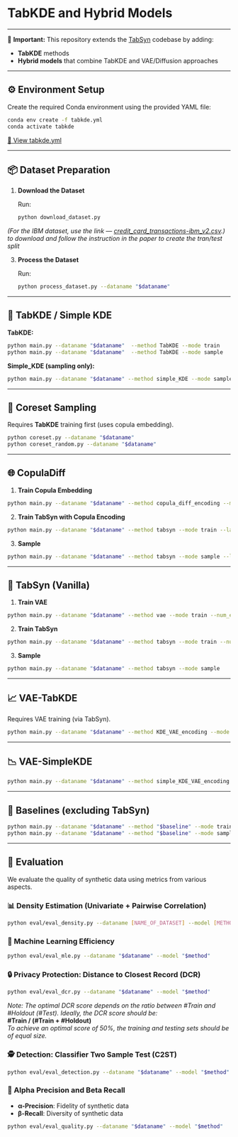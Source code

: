 # TabKDE and Hybrid Models

---

🚨 **Important:**  This repository extends the [TabSyn](https://github.com/amazon-science/tabsyn) codebase by adding:

- **TabKDE** methods
- **Hybrid models** that combine TabKDE and VAE/Diffusion approaches

---



## ⚙️ Environment Setup

Create the required Conda environment using the provided YAML file:

```bash
conda env create -f tabkde.yml
conda activate tabkde
```

[📄 View tabkde.yml](./tabkde.yml)

---


## 📦 Dataset Preparation

1. **Download the Dataset**

   Run:
   ```bash
   python download_dataset.py 
   ```
*(For the IBM dataset, use the link — [credit_card_transactions-ibm_v2.csv](https://www.kaggle.com/code/yichenzhang1226/ibm-credit-card-fraud-detection-eda-random-forest/input?select=credit_card_transactions-ibm_v2.csv).) to download and follow the instruction in the paper to create the tran/test split*


3. **Process the Dataset**

   Run:
   ```bash
   python process_dataset.py --dataname "$dataname"
   ```

---

## 🧱 TabKDE / Simple KDE

**TabKDE:**
```bash
python main.py --dataname "$dataname"  --method TabKDE --mode train
python main.py --dataname "$dataname"  --method TabKDE --mode sample
```

**Simple_KDE (sampling only):**
```bash
python main.py --dataname "$dataname" --method simple_KDE --mode sample
```

---

## 🎯 Coreset Sampling

Requires **TabKDE** training first (uses copula embedding).

```bash
python coreset.py --dataname "$dataname"
python coreset_random.py --dataname "$dataname"
```

---

## 🌐 CopulaDiff

1. **Train Copula Embedding**
```bash
python main.py --dataname "$dataname" --method copula_diff_encoding --mode train
```

2. **Train TabSyn with Copula Encoding**
```bash
python main.py --dataname "$dataname" --method tabsyn --mode train --latent_encoding copula_diff_encoding --num_epochs "$n_epochs"
```

3. **Sample**
```bash
python main.py --dataname "$dataname" --method tabsyn --mode sample --latent_encoding copula_diff_encoding
```

---

## 🔄 TabSyn (Vanilla)

1. **Train VAE**
```bash
python main.py --dataname "$dataname" --method vae --mode train --num_epochs "$n_epochs"
```

2. **Train TabSyn**
```bash
python main.py --dataname "$dataname" --method tabsyn --mode train --num_epochs "$n_epochs"
```

3. **Sample**
```bash
python main.py --dataname "$dataname" --method tabsyn --mode sample
```

---

## 📈 VAE-TabKDE

Requires VAE training (via TabSyn).

```bash
python main.py --dataname "$dataname" --method KDE_VAE_encoding --mode sample
```

---

## 📉 VAE-SimpleKDE

```bash
python main.py --dataname "$dataname" --method simple_KDE_VAE_encoding --mode sample
```

---

## 🔬 Baselines (excluding TabSyn)

```bash
python main.py --dataname "$dataname" --method "$baseline" --mode train
python main.py --dataname "$dataname" --method "$baseline" --mode sample
```
---

## 🧪 Evaluation

We evaluate the quality of synthetic data using metrics from various aspects.

### 📊 Density Estimation (Univariate + Pairwise Correlation)

```bash
python eval/eval_density.py --dataname [NAME_OF_DATASET] --model [METHOD_NAME] --path [PATH_TO_SYNTHETIC_DATA]
```

### 🤖 Machine Learning Efficiency

```bash
python eval/eval_mle.py --dataname "$dataname" --model "$method"
```

### 🔒 Privacy Protection: Distance to Closest Record (DCR)

```bash
python eval/eval_dcr.py --dataname "$dataname" --model "$method"
```

*Note: The optimal DCR score depends on the ratio between #Train and #Holdout (#Test). Ideally, the DCR score should be:*  
**#Train / (#Train + #Holdout)**  
*To achieve an optimal score of 50%, the training and testing sets should be of equal size.*

### 🕵️ Detection: Classifier Two Sample Test (C2ST)

```bash
python eval/eval_detection.py --dataname "$dataname" --model "$method"
```

### 🧮  Alpha Precision and Beta Recall

- **α-Precision**: Fidelity of synthetic data  
- **β-Recall**: Diversity of synthetic data

```bash
python eval/eval_quality.py --dataname "$dataname" --model "$method"
```
